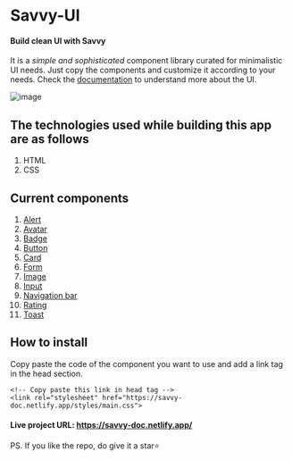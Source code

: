 # Savvy-UI
#### Build clean UI with **Savvy**
It is a _simple and sophisticated_ component library curated for minimalistic UI needs. Just copy the components and customize it according to your needs. Check the [documentation](https://savvy-doc.netlify.app/pages/documentation.html) to understand more about the UI.

![image](https://user-images.githubusercontent.com/72219676/155005240-c8e95c49-4976-41b9-9bc2-b1b77045232a.png)

## The technologies used while building this app are as follows
1. HTML
2. CSS

## Current components
1. [Alert](https://savvy-doc.netlify.app/pages/documentation.html#alert)
2. [Avatar](https://savvy-doc.netlify.app/pages/documentation.html#avatar)
3. [Badge](https://savvy-doc.netlify.app/pages/documentation.html#badge)
4. [Button](https://savvy-doc.netlify.app/pages/documentation.html#button)
5. [Card](https://savvy-doc.netlify.app/pages/documentation.html#card)
6. [Form](https://savvy-doc.netlify.app/pages/documentation.html#form)
7. [Image](https://savvy-doc.netlify.app/pages/documentation.html#image)
8. [Input](https://savvy-doc.netlify.app/pages/documentation.html#input)
9. [Navigation bar](https://savvy-doc.netlify.app/pages/documentation.html#navbar)
10. [Rating](https://savvy-doc.netlify.app/pages/documentation.html#rating)
11. [Toast](https://savvy-doc.netlify.app/pages/documentation.html#toast)

## How to install
Copy paste the code of the component you want to use and add a link tag in the head section.

```
<!-- Copy paste this link in head tag -->
<link rel="stylesheet" href="https://savvy-doc.netlify.app/styles/main.css">
```

#### Live project URL: https://savvy-doc.netlify.app/ 

PS. If you like the repo, do give it a star⭐

